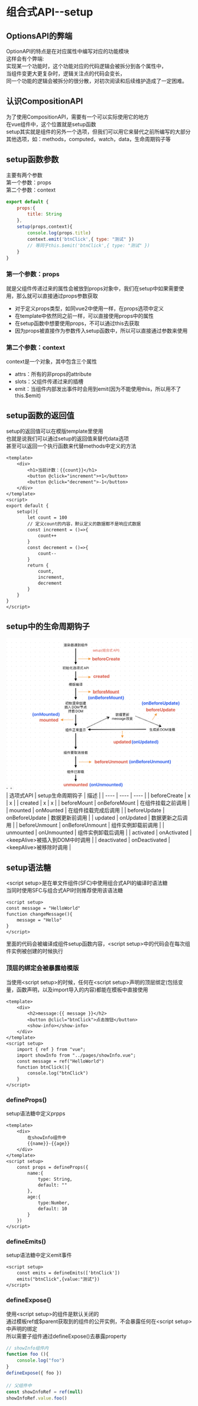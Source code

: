 # 组合式API--setup
## OptionsAPI的弊端
OptionAPI的特点是在对应属性中编写对应的功能模块  
这样会有个弊端:  
实现某一个功能时，这个功能对应的代码逻辑会被拆分到各个属性中，  
当组件变更大更复杂时，逻辑关注点的代码会变长，  
同一个功能的逻辑会被拆分的很分散，对初次阅读和后续维护造成了一定困难。  
## 认识CompositionAPI
为了使用CompositionAPI，需要有一个可以实际使用它的地方  
在vue组件中，这个位置就是setup函数  
setup其实就是组件的另外一个选项，但我们可以用它来替代之前所编写的大部分其他选项，如：methods，computed，watch，data，生命周期钩子等  
## setup函数参数
主要有两个参数  
第一个参数：props  
第二个参数：context  
``` js
export default {
    props:{
        title: String
    },
    setup(props,context){
        console.log(props.title)
        context.emit('btnClick',{ type: "测试" })
        // 等同于this.$emit('btnClick',{ type: "测试" })
    }
}
```
### 第一个参数：props
就是父组件传递过来的属性会被放到props对象中，我们在setup中如果需要使用，那么就可以直接通过props参数获取  
* 对于定义props类型，如同vue2中使用一样，在props选项中定义  
* 在template中依然同之前一样，可以直接使用props中的属性  
* 在setup函数中想要使用props，不可以通过this去获取  
* 因为props被直接作为参数传入setup函数中，所以可以直接通过参数来使用  
### 第二个参数：context
context是一个对象，其中包含三个属性  
* attrs：所有的非props的attribute  
* slots：父组件传递过来的插槽  
* emit：当组件内部发出事件时会用到emit(因为不能使用this，所以用不了this.$emit)
## setup函数的返回值
setup的返回值可以在模版template里使用  
也就是说我们可以通过setup的返回值来替代data选项  
甚至可以返回一个执行函数来代替methods中定义的方法  
``` vue
<template>
    <div>
        <h1>当前计数：{{count}}</h1>
        <button @click="increment">+1</button>
        <button @click="decrement">-1</button>
    </div>
</template>
<script>
export default {
    setup(){
        let count = 100
        // 定义count的内容，默认定义的数据都不是响应式数据
        const increment = ()=>{
            count++
        }
        const decrement = ()=>{
            count--
        }
        return {
            count,
            increment,
            decrement
        }
    }
}
</script>
```
## setup中的生命周期钩子
![setup中的生命周期钩子](./public/setup-LifecycleHooks.png)
|  选项式API   | setup生命周期钩子  |  描述  |
|  ----  | ----  | ----  |
| beforeCreate  | x | x |
| created  | x | x |
| beforeMount  | onBeforeMount | 在组件挂载之前调用 |
| mounted  | onMounted | 在组件挂载完成后调用 |
| beforeUpdate  | onBeforeUpdate | 数据更新前调用 |
| updated  | onUpdated | 数据更新之后调用 |
| beforeUnmount  | onBeforeUnmount | 组件实例卸载前调用 |
| unmounted  | onUnmounted | 组件实例卸载后调用 |
| activated  | onActivated | \<keepAlive\>被插入到DOM中时调用 |
| deactivated  | onDeactivated | \<keepAlive\>被移除时调用 |

## setup语法糖
\<script setup\>是在单文件组件(SFC)中使用组合式API的编译时语法糖  
当同时使用SFC与组合式API时则推荐使用该语法糖  
``` vue
<script setup>
const message = "HelloWorld"
function changeMessage(){
    message = "Hello"
}
</script>
```
里面的代码会被编译成组件setup函数内容，\<script setup\>中的代码会在每次组件实例被创建的时候执行  
### 顶层的绑定会被暴露给模版  
当使用\<script setup\>的时候，任何在\<script setup\>声明的顶层绑定(包括变量，函数声明，以及import导入的内容)都能在模板中直接使用  
```vue
<template>
    <div>
        <h2>message:{{ message }}</h2>
        <button @clicl="btnClick">点击按钮</button>
        <show-info></show-info>
    </div>
</template>
<script setup>
    import { ref } from "vue";
    import showInfo from "../pages/showInfo.vue";
    const message = ref("HelloWorld")
    function btnClick(){
        console.log("btnClick")
    }
</script>
```

### defineProps()
setup语法糖中定义prpps
```vue
<template>
    <div>
        在showInfo组件中
        {{name}}-{{age}}
    </div>
</template>
<script setup>
    const props = defineProps({
        name:{
            type: String,
            default: ""
        },
        age:{
            type:Number,
            default: 10
        }
    })
</script>
```

### defineEmits()
setup语法糖中定义emit事件
```vue
<script setup>
    const emits = defineEmits(['btnClick'])
    emits("btnClick",{value:"测试"})
</script>
```

### defineExpose()
使用\<script setup\>的组件是默认关闭的  
通过模板ref或$parent获取到的组件的公开实例，不会暴露任何在\<script setup\>中声明的绑定  
所以需要子组件通过defineExpose()去暴露property  
```js
// showInfo组件内
function foo (){
    console.log("foo")
}
defineExpose({ foo })

// 父组件中
const showInfoRef = ref(null)
showInfoRef.value.foo()
```